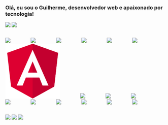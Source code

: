 ### Olá, eu sou o Guilherme, desenvolvedor web e apaixonado por tecnologia!

<div>
  <img height="180em" src="https://github-readme-stats.vercel.app/api?username=guilopesfeitosa&theme=shades-of-purple&show_icons=true&include_all_commits=true(https://github.com/anuraghazra/github-readme-stats)" />
  <img height="180em" src="https://github-readme-stats.vercel.app/api/top-langs/?username=guilopesfeitosa&theme=shades-of-purple&layout=compact" />
</div>

 ##

<section>
  <img src="./assets/w3c.svg" style="margin-right: 60px" />
  <img src="./assets/html.svg" style="margin-right: 60px" />
  <img src="./assets/css.svg" style="margin-right: 60px" />
  <img src="./assets/javascript.svg" style="margin-right: 60px" />
  <img src="./assets/typescript.svg" style="margin-right: 60px" />
  <img src="./assets/rxjs.svg" style="margin-right: 60px" />
  <img src="./assets/angular.svg" style="margin-right: 60px" />
  <img src="./assets/angular material.svg" style="margin-right: 60px" />
  <img src="./assets/pwa.svg" style="margin-right: 60px" />
  <img src="./assets/nodejs.svg" style="margin-right: 60px" />
  <img src="./assets/nest.svg" style="margin-right: 60px" />
  <img src="./assets/git.svg" style="margin-right: 60px" />
  <img src="./assets/github.svg" style="margin-right: 60px" />
  <img src="./assets/nx.svg" style="margin-right: 60px" />
  <img src="./assets/vite.svg" style="margin-right: 60px" />
  <img src="./assets/webpack.svg" style="margin-right: 60px" />
</section>

##

<div> 
  <a href="https://www.instagram.com/lopes69gui" target="_blank"><img src="https://img.shields.io/badge/-Instagram-%23E4405F?style=for-the-badge&logo=instagram&logoColor=white" target="_blank"></a>
  <a href = "mailto:guilopesfeitosa@gmail.com"><img src="https://img.shields.io/badge/-Gmail-%23333?style=for-the-badge&logo=gmail&logoColor=white" target="_blank"></a>
  <a href="www.linkedin.com/in/guilherme-lopes-feitosa" target="_blank"><img src="https://img.shields.io/badge/-LinkedIn-%230077B5?style=for-the-badge&logo=linkedin&logoColor=white" target="_blank"></a> 
</div>
